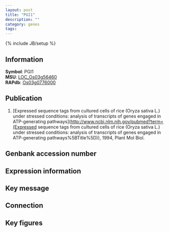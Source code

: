 ```yaml
---
layout: post
title: "PGI1"
description: ""
category: genes
tags: 
---
```

{% include JB/setup %}

## Information
__Symbol__: PGI1  
__MSU__: [LOC_Os03g56460](http://rice.plantbiology.msu.edu/cgi-bin/ORF_infopage.cgi?orf=LOC_Os03g56460)  
__RAPdb__: [Os03g0776000](http://rapdb.dna.affrc.go.jp/viewer/gbrowse_details/irgsp1?name=Os03g0776000)  

## Publication
1. [Expressed sequence tags from cultured cells of rice (Oryza sativa L.) under stressed conditions: analysis of transcripts of genes engaged in ATP-generating pathways](http://www.ncbi.nlm.nih.gov/pubmed?term=(Expressed sequence tags from cultured cells of rice (Oryza sativa L.) under stressed conditions: analysis of transcripts of genes engaged in ATP-generating pathways%5BTitle%5D)), 1994, Plant Mol Biol.

## Genbank accession number

## Expression information

## Key message

## Connection

## Key figures


